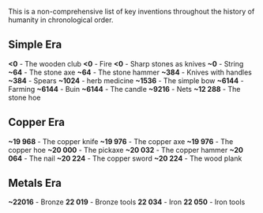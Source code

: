 This is a non-comprehensive list of key inventions throughout the history of humanity in chronological order.

## Simple Era
**<0** - The wooden club
**<0** - Fire
**<0** - Sharp stones as knives
**~0** - String
**~64** - The stone axe
**~64** - The stone hammer
**~384** - Knives with handles
**~384** - Spears
**~1024** - herb medicine
**~1536** - The simple bow
**~6144** - Farming
**~6144** - Buin
**~6144** - The candle
**~9216** - Nets
**~12 288** - The stone hoe
## Copper Era
**~19 968** - The copper knife
**~19 976** - The copper axe
**~19 976** - The copper hoe
**~20 000** - The pickaxe
**~20 032** - The copper hammer
**~20 064** - The nail
**~20 224** - The copper sword
**~20 224** - The wood plank
## Metals Era
**~22016** - Bronze
**22 019** - Bronze tools
**22 034** - Iron
**22 050** - Iron tools